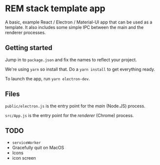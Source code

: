 # REM stack template app

A basic, example React / Electron / Material-UI app that can be used as a
template. It also includes some simple IPC between the main and the
renderer processes.


## Getting started

Jump in to `package.json` and fix the names to reflect your project.

We're using `yarn` so install that. Do a `yarn install` to get everything
ready.

To launch the app, run `yarn electron-dev`.


## Files

`public/electron.js` is the entry point for the *main* (Node.JS) process.

`src/App.js` is the entry point for the *renderer* (Chrome) process.


## TODO

- `serviceWorker`
- Gracefully quit on MacOS
- Icons
- icon screen

